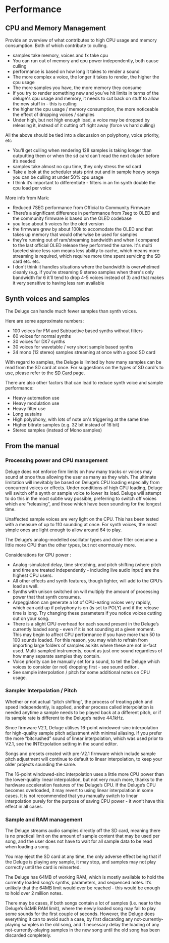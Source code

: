 # Performance

## CPU and Memory Management

Provide an overview of what contributes to high CPU usage and memory consumption. Both of which contribute to culling.

- samples take memory, voices and fx take cpu
- You can run out of memory and cpu power independently, both cause culling
- performance is based on how long it takes to render a sound
- The more complex a voice, the longer it takes to render, the higher the cpu usage
- The more samples you have, the more memory they consume
- If you try to render something new and you’ve hit limits in terms of the deluge's cpu usage and memory, it needs to cut back on stuff to allow the new stuff in - this is culling
- the higher the cpu usage / memory consumption, the more noticeable the effect of dropping voices / samples
- Under high, but not high enough load, a voice may be dropped by releasing it, instead of it cutting off right away (force vs hard culling)

All the above should be tied into a discussion on polyphony, voice priority, etc

- You’ll get culling when rendering 128 samples is taking longer than outputting them or when the sd card can’t read the next cluster before it’s needed
- samples take almost no cpu time, they only stress the sd card
- Take a look at the scheduler stats print out and in sample heavy songs you can be culling at under 50% cpu usage
- I think it’s important to differentiate - filters in an fm synth double the cpu load per voice

More info from Mark:
- Reduced 7SEG performance from Official to Community Firmware
- There’s a significant difference in performance from 7seg to OLED and the community firmware is based on the OLED codebase
- you lose about 5 voices for the oled version
- the firmware grew by about 100k to accomodate the OLED and that takes up memory that would otherwise be used for samples
- they're running out of ram/streaming bandwidth and when I compared to the last official OLED release they performed the same. It's multi faceted since less ram means less ability to cache, which means more streaming is required, which requires more time spent servicing the SD card etc. etc.
- I don't think it handles situations where the bandwidth is overwhelmed cleanly (e.g. if you're streaming 9 stereo samples when there's only bandwidth for 6 it'll tend to drop 4-5 voices instead of 3) and that makes it very sensitive to having less ram available

## Synth voices and samples

The Deluge can handle much fewer samples than synth voices.

Here are some approximate numbers:

- 100 voices for FM and Subtractive based synths without filters
- 60 voices for normal synths
- 30 voices for DX7 synths
- 30 voices for wavetable / very short sample based synths
- 24 mono (12 stereo) samples streaming at once with a good SD card

With regard to samples, the Deluge is limited by how many samples can be read from the SD card at once. For suggestions on the types of SD card's to use, please refer to the [SD Card](sd-card.md) page.

There are also other factors that can lead to reduce synth voice and sample performance:

- Heavy automation use
- Heavy modulation use
- Heavy filter use
- Long sustains
- High polyphony, with lots of note on's triggering at the same time
- Higher bitrate samples (e.g. 32 bit instead of 16 bit)
- Stereo samples (instead of Mono samples)

## From the manual

### Processing power and CPU management

Deluge does not enforce firm limits on how many tracks or voices may sound at once thus allowing the user as many as they wish. The ultimate limitation will inevitably be based on Deluge’s CPU loading especially from concurrent voices or effects. Under conditions of high CPU loading, Deluge will switch off a synth or sample voice to lower its load. Deluge will attempt to do this in the most subtle way possible, preferring to switch off voices which are “releasing”, and those which have been sounding for the longest time.

Unaffected sample voices are very light on the CPU. This has been tested with a measure of up to 110 sounding at once. For synth voices, the most simple ones are light enough to allow around 64 to play.

The Deluge’s analog-modelled oscillator types and drive filter consume a little more CPU than the other types, but not enormously more.

Considerations for CPU power :
- Analog-simulated delay, time stretching, and pitch shifting (where pitch and time are treated independently - including live audio input) are the highest CPU users.
- All other effects and synth features, though lighter, will add to the CPU’s load as well.
- Synths with unison switched on will multiply the amount of processing power that that synth consumes.
- Arpeggiation can generate a lot of CPU-eating voices very rapidly, which can add up if polyphony is on (is set to POLY) and if the release time is long. Try changing these parameters if you notice voices cutting out on your song.
- There is a slight CPU overhead for each sound present in the Deluge’s currently loaded song - even if it is not sounding at a given moment. This may begin to affect CPU performance if you have more than 50 to 100 sounds loaded. For this reason, you may wish to refrain from importing large folders of samples as kits where these are not in-fact used. Multi-sampled instruments, count as just one sound regardless of how many separate samples they contain.
- Voice priority can be manually set for a sound, to tell the Deluge which voices to consider (or not) dropping first - see sound editor .
- See sample interpolation / pitch for some additional notes on CPU usage.

### Sampler Interpolation / Pitch

Whether or not actual “pitch shifting”, the process of treating pitch and speed independently, is applied, another process called interpolation is needed anytime a sample needs to be played back at a different pitch, or if its sample rate is different to the Deluge’s native 44.1kHz.

Since firmware V2.1, Deluge utilises 16-point windowed-sinc interpolation for high-quality sample pitch adjustment with minimal aliasing. If you prefer the more “bitcrushed” sound of linear interpolation, which was used prior to V2.1, see the INTErpolation setting in the sound editor.

Songs and presets created with pre-V2.1 firmware which include sample pitch adjustment will continue to default to linear interpolation, to keep your older projects sounding the same.

The 16-point windowed-sinc interpolation uses a little more CPU power than the lower-quality linear interpolation, but not very much more, thanks to the hardware acceleration features of the Deluge’s CPU. If the Deluge’s CPU becomes overloaded, it may revert to using linear interpolation in some cases. It is not recommended that you manually switch to linear interpolation purely for the purpose of saving CPU power - it won’t have this effect in all cases.

### Sample and RAM management

The Deluge streams audio samples directly off the SD card, meaning there is no practical limit on the amount of sample content that may be used per song, and the user does not have to wait for all sample data to be read when loading a song.

You may eject the SD card at any time, the only adverse effect being that if the Deluge is playing any sample, it may stop, and samples may not play correctly until the card is reinserted.

The Deluge has 64MB of working RAM, which is mostly available to hold the currently loaded song’s synths, parameters, and sequenced notes. It’s unlikely that the 64MB limit would ever be reached - this would be enough to hold over 2 million notes.

There may be cases, if both songs contain a lot of samples (i.e. near to the Deluge’s 64MB RAM limit), where the newly loaded song may fail to play some sounds for the first couple of seconds. However, the Deluge does everything it can to avoid such a case, by first discarding any not-currently-playing samples in the old song, and if necessary delay the loading of any not-currently-playing samples in the new song until the old song has been discarded completely.